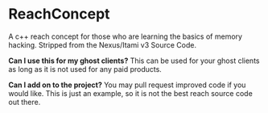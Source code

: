 # ReachConcept
A c++ reach concept for those who are learning the basics of memory hacking. Stripped from the Nexus/Itami v3 Source Code.

**Can I use this for my ghost clients?**
This can be used for your ghost clients as long as it is not used for any paid products.

**Can I add on to the project?**
You may pull request improved code if you would like. This is just an example, so it is not the best reach source code out there.
